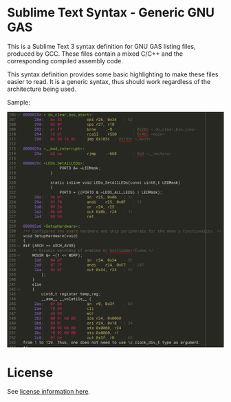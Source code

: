 # Sublime Text Syntax - Generic GNU GAS

This is a Sublime Text 3 syntax definition for GNU GAS listing files, produced
by GCC. These files contain a mixed C/C++ and the corresponding compiled 
assembly code.

This syntax definition provides some basic highlighting to make these files
easier to read. It is a generic syntax, thus should work regardless of the
architecture being used.

Sample:

![Sample Screenshot](Sample.png)

# License

See [license information here](LICENCE.txt).
